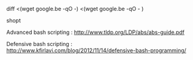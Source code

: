 diff <(wget google.be -qO -) <(wget google.be -qO - )


shopt 

Advanced bash scripting :  http://www.tldp.org/LDP/abs/abs-guide.pdf

Defensive bash scripting : http://www.kfirlavi.com/blog/2012/11/14/defensive-bash-programming/

